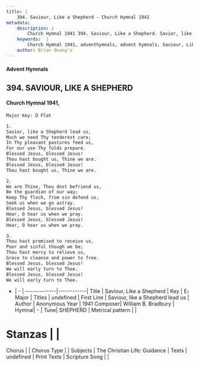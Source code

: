 ```yaml
---
title: |
    394. Saviour, Like a Shepherd - Church Hymnal 1941
metadata:
    description: |
        Church Hymnal 1941 394. Saviour, Like a Shepherd. Savior, like a Shepherd lead us, Much we need Thy tenderest care; In Thy pleasant pastures feed us, For our use Thy folds prepare. Blessed Jesus, blessed Jesus! Thou hast bought us, Thine we are. Blessed Jesus, blessed Jesus! Thou hast bought us, Thine we are. 
    keywords:  |
        Church Hymnal 1941, adventhymnals, advent hymnals, Saviour, Like a Shepherd, Saviour, like a Shepherd lead us. 
    author: Brian Onang'o
---
```


#### Advent Hymnals
## 394. SAVIOUR, LIKE A SHEPHERD
####  Church Hymnal 1941,

```txt
Major Key: D Flat

1.
Savior, like a Shepherd lead us,
Much we need Thy tenderest care;
In Thy pleasant pastures feed us,
For our use Thy folds prepare.
Blessed Jesus, blessed Jesus!
Thou hast bought us, Thine we are.
Blessed Jesus, blessed Jesus!
Thou hast bought us, Thine we are.

2.
We are Thine, Thou dost befriend us,
Be the guardian of our way;
Keep Thy flock, from sin defend us,
Seek us when we go astray.
Blessed Jesus, blessed Jesus!
Hear, O hear us when we pray.
Blessed Jesus, blessed Jesus!
Hear, O hear us when we pray.

3.
Thou hast promised to receive us,
Poor and sinful though we be;
Thou hast mercy to relieve us,
Grace to cleanse and power to free.
Blessed Jesus, blessed Jesus!
We will early turn to Thee.
Blessed Jesus, blessed Jesus!
We will early turn to Thee.

```

- |   -  |
-------------|------------|
Title | Saviour, Like a Shepherd |
Key | E♭ Major |
Titles | undefined |
First Line | Saviour, like a Shepherd lead us |
Author | Anonymous
Year | 1941
Composer| William B. Bradbury |
Hymnal|  - |
Tune| SHEPHERD |
Metrical pattern | |
# Stanzas |  |
Chorus |  |
Chorus Type |  |
Subjects | The Christian Life: Guidance |
Texts | undefined |
Print Texts | 
Scripture Song |  |
    
